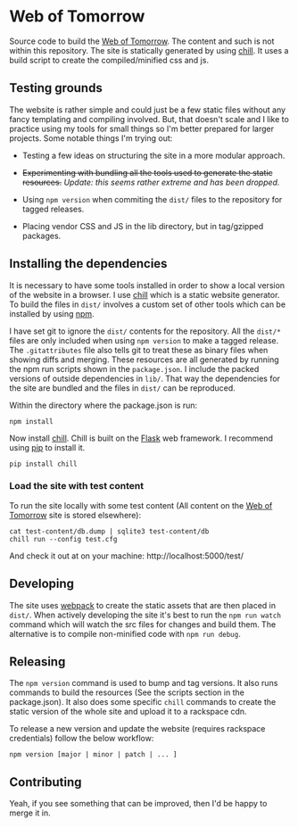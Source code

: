 # Web of Tomorrow

Source code to build the [Web of Tomorrow](http://www.weboftomorrow.com).  The
content and such is not within this repository.  The site is statically
generated by using [chill](https://github.com/jkenlooper/chill).  It uses
a build script to create the compiled/minified css and js.   


## Testing grounds

The website is rather simple and could just be a few static files without any
fancy templating and compiling involved.  But, that doesn't scale and I like to
practice using my tools for small things so I'm better prepared for larger
projects.  Some notable things I'm trying out:

* Testing a few ideas on structuring the site in a more modular approach.

* ~~Experimenting with bundling all the tools used to generate the static
  resources.~~ *Update: this seems rather extreme and has been dropped.*
  
* Using `npm version` when commiting the `dist/` files to the repository for
  tagged releases.

* Placing vendor CSS and JS in the lib directory, but in tag/gzipped packages.

## Installing the dependencies

It is necessary to have some tools installed in order to show a local version
of the website in a browser.  I use
[chill](https://github.com/jkenlooper/chill) which is a static website
generator.  To build the files in `dist/` involves a custom set of other tools
which can be installed by using [npm](https://www.npmjs.com/).

I have set git to ignore the `dist/` contents for the repository.  All the
`dist/*` files are only included when using `npm version` to make a tagged
release.  The `.gitattributes` file also tells git to treat these as binary
files when showing diffs and merging.  These resources are all generated by
running the npm run scripts shown in the `package.json`. I include the packed
versions of outside dependencies in `lib/`.  That way the dependencies for the
site are bundled and the files in `dist/` can be reproduced.

Within the directory where the package.json is run:

    npm install

Now install [chill](https://github.com/jkenlooper/chill).  Chill is built on
the [Flask](http://flask.pocoo.org/) web framework.  I recommend using
[pip](https://pip.pypa.io/en/stable/) to install it.

    pip install chill

### Load the site with test content

To run the site locally with some test content (All content on the
[Web of Tomorrow](http://www.weboftomorrow.com) site is stored elsewhere):

    cat test-content/db.dump | sqlite3 test-content/db
    chill run --config test.cfg

And check it out at on your machine: http://localhost:5000/test/

## Developing

The site uses [webpack](https://webpack.github.io/) to create the static assets
that are then placed in `dist/`.  When actively developing the site it's best
to run the `npm run watch` command which will watch the src files for changes
and build them.  The alternative is to compile non-minified code with `npm run
debug`.


## Releasing

The `npm version` command is used to bump and tag versions. It also runs
commands to build the resources (See the scripts section in the package.json).
It also does some specific `chill` commands to create the static version of the
whole site and upload it to a rackspace cdn.

To release a new version and update the website (requires rackspace
credentials) follow the below workflow:

    npm version [major | minor | patch | ... ]


## Contributing

Yeah, if you see something that can be improved, then I'd be happy to merge it
in.  
